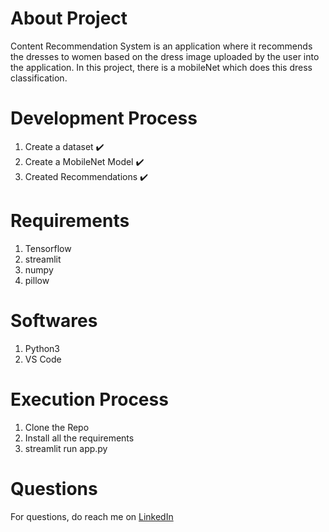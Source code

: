 # About Project
Content Recommendation System is an application where it recommends the dresses to women based on the dress image uploaded by the user into the application. In this project, there is a mobileNet which does this dress classification.

# Development Process
1. Create a dataset :heavy_check_mark:
2. Create a MobileNet Model :heavy_check_mark:
3. Created Recommendations :heavy_check_mark:

# Requirements
1. Tensorflow
2. streamlit
3. numpy
4. pillow

# Softwares
1. Python3
2. VS Code

# Execution Process

1. Clone the Repo
2. Install all the requirements
3. streamlit run app.py

# Questions
For questions, do reach me on <a href="https://linkedin.com/in/MadhuPIoT">LinkedIn</a>